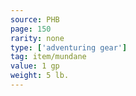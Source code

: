 ```yaml
---
source: PHB
page: 150
rarity: none
type: ['adventuring gear']
tag: item/mundane
value: 1 gp
weight: 5 lb.
---
```


